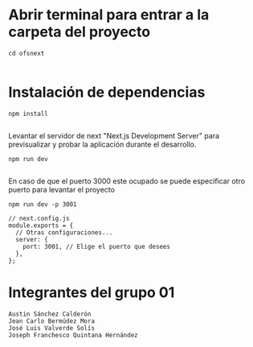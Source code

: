 # Abrir terminal para entrar a la carpeta del proyecto 
```
cd ofsnext
 
```
# Instalación de dependencias 
```
npm install
 
```
Levantar el servidor de next "Next.js Development Server" para previsualizar y probar la aplicación durante el desarrollo.
 
```
npm run dev
 
```
 
 
En caso de que el puerto 3000 este ocupado se puede especificar otro puerto para levantar el proyecto
 
```
npm run dev -p 3001
 
// next.config.js
module.exports = {
  // Otras configuraciones...
  server: {
    port: 3001, // Elige el puerto que desees
  },
};
```
 
# Integrantes del grupo 01
 
```
Austin Sánchez Calderón 
Jean Carlo Bermúdez Mora
José Luis Valverde Solís 
Joseph Franchesco Quintana Hernández
```